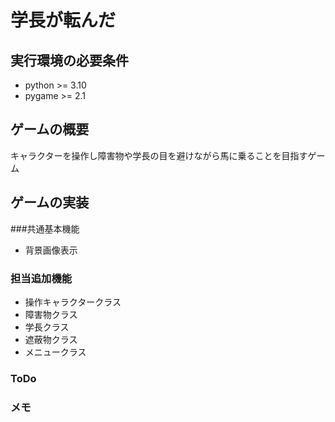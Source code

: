 # 学長が転んだ
## 実行環境の必要条件
* python >= 3.10
* pygame >= 2.1

## ゲームの概要
キャラクターを操作し障害物や学長の目を避けながら馬に乗ることを目指すゲーム

## ゲームの実装
###共通基本機能
* 背景画像表示
### 担当追加機能
* 操作キャラクタークラス
* 障害物クラス
* 学長クラス
* 遮蔽物クラス
* メニュークラス
### ToDo

### メモ
